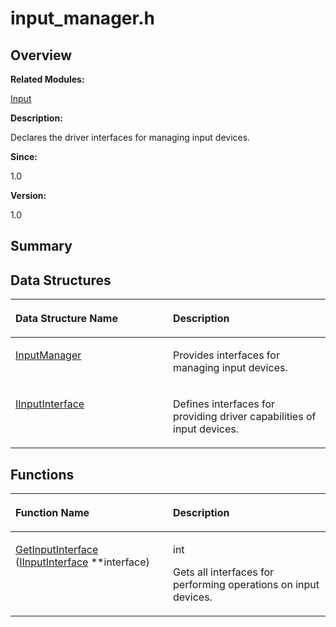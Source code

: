 # input\_manager.h<a name="EN-US_TOPIC_0000001054918125"></a>

## **Overview**<a name="section1929589304093525"></a>

**Related Modules:**

[Input](input.md)

**Description:**

Declares the driver interfaces for managing input devices. 

**Since:**

1.0

**Version:**

1.0

## **Summary**<a name="section226655716093525"></a>

## Data Structures<a name="nested-classes"></a>

<a name="table1220604103093525"></a>
<table><thead align="left"><tr id="row1186070657093525"><th class="cellrowborder" valign="top" width="50%" id="mcps1.1.3.1.1"><p id="p1105233782093525"><a name="p1105233782093525"></a><a name="p1105233782093525"></a>Data Structure Name</p>
</th>
<th class="cellrowborder" valign="top" width="50%" id="mcps1.1.3.1.2"><p id="p1828940978093525"><a name="p1828940978093525"></a><a name="p1828940978093525"></a>Description</p>
</th>
</tr>
</thead>
<tbody><tr id="row2066442626093525"><td class="cellrowborder" valign="top" width="50%" headers="mcps1.1.3.1.1 "><p id="p1233657672093525"><a name="p1233657672093525"></a><a name="p1233657672093525"></a><a href="inputmanager.md">InputManager</a></p>
</td>
<td class="cellrowborder" valign="top" width="50%" headers="mcps1.1.3.1.2 "><p id="p440256065093525"><a name="p440256065093525"></a><a name="p440256065093525"></a>Provides interfaces for managing input devices. </p>
</td>
</tr>
<tr id="row41178224093525"><td class="cellrowborder" valign="top" width="50%" headers="mcps1.1.3.1.1 "><p id="p1378092877093525"><a name="p1378092877093525"></a><a name="p1378092877093525"></a><a href="iinputinterface.md">IInputInterface</a></p>
</td>
<td class="cellrowborder" valign="top" width="50%" headers="mcps1.1.3.1.2 "><p id="p1938707606093525"><a name="p1938707606093525"></a><a name="p1938707606093525"></a>Defines interfaces for providing driver capabilities of input devices. </p>
</td>
</tr>
</tbody>
</table>

## Functions<a name="func-members"></a>

<a name="table2123431448093525"></a>
<table><thead align="left"><tr id="row651689541093525"><th class="cellrowborder" valign="top" width="50%" id="mcps1.1.3.1.1"><p id="p736654741093525"><a name="p736654741093525"></a><a name="p736654741093525"></a>Function Name</p>
</th>
<th class="cellrowborder" valign="top" width="50%" id="mcps1.1.3.1.2"><p id="p191308109093525"><a name="p191308109093525"></a><a name="p191308109093525"></a>Description</p>
</th>
</tr>
</thead>
<tbody><tr id="row489307433093525"><td class="cellrowborder" valign="top" width="50%" headers="mcps1.1.3.1.1 "><p id="p290156286093525"><a name="p290156286093525"></a><a name="p290156286093525"></a><a href="input.md#ga3ca3e6b9bb859ba407b00a2175309cd3">GetInputInterface</a> (<a href="iinputinterface.md">IInputInterface</a> **interface)</p>
</td>
<td class="cellrowborder" valign="top" width="50%" headers="mcps1.1.3.1.2 "><p id="p946947557093525"><a name="p946947557093525"></a><a name="p946947557093525"></a>int </p>
<p id="p1230938028093525"><a name="p1230938028093525"></a><a name="p1230938028093525"></a>Gets all interfaces for performing operations on input devices. </p>
</td>
</tr>
</tbody>
</table>

